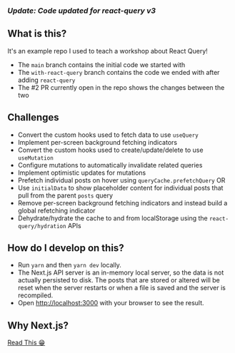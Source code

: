 ### *Update: Code updated for react-query v3*

## What is this?

It's an example repo I used to teach a workshop about React Query!

- The `main` branch contains the initial code we started with
- The `with-react-query` branch contains the code we ended with after adding `react-query`
- The #2 PR currently open in the repo shows the changes between the two

## Challenges

- Convert the custom hooks used to fetch data to use `useQuery`
- Implement per-screen background fetching indicators
- Convert the custom hooks used to create/update/delete to use `useMutation`
- Configure mutations to automatically invalidate related queries
- Implement optimistic updates for mutations
- Prefetch individual posts on hover using `queryCache.prefetchQuery` OR
- Use `initialData` to show placeholder content for individual posts that pull from the parent `posts` query
- Remove per-screen background fetching indicators and instead build a global refetching indicator
- Dehydrate/hydrate the cache to and from localStorage using the `react-query/hydration` APIs

## How do I develop on this?

- Run `yarn` and then `yarn dev` locally.
- The Next.js API server is an in-memory local server, so the data is not actually persisted to disk. The posts that are stored or altered will be reset when the server restarts or when a file is saved and the server is recompiled.
- Open [http://localhost:3000](http://localhost:3000) with your browser to see the result.

## Why Next.js?

[Read This 😁](https://gist.github.com/tannerlinsley/65ac1f0175d79d19762cf06650707830)
